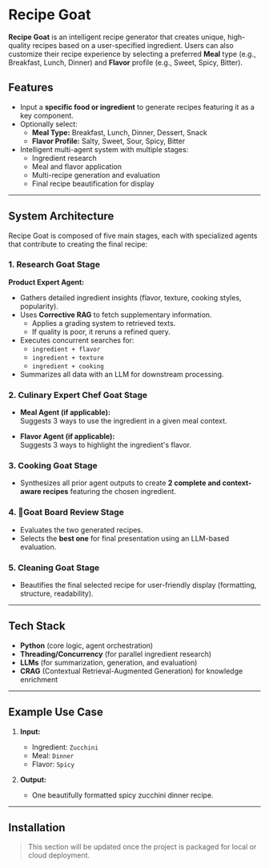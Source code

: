 # Recipe Goat

**Recipe Goat** is an intelligent recipe generator that creates unique, high-quality recipes based on a user-specified ingredient. Users can also customize their recipe experience by selecting a preferred **Meal** type (e.g., Breakfast, Lunch, Dinner) and **Flavor** profile (e.g., Sweet, Spicy, Bitter).

## Features

- Input a **specific food or ingredient** to generate recipes featuring it as a key component.
- Optionally select:
  - **Meal Type:** Breakfast, Lunch, Dinner, Dessert, Snack  
  - **Flavor Profile:** Salty, Sweet, Sour, Spicy, Bitter
- Intelligent multi-agent system with multiple stages:
  - Ingredient research
  - Meal and flavor application
  - Multi-recipe generation and evaluation
  - Final recipe beautification for display

---

## System Architecture

Recipe Goat is composed of five main stages, each with specialized agents that contribute to creating the final recipe:

### 1. Research Goat Stage

**Product Expert Agent:**
- Gathers detailed ingredient insights (flavor, texture, cooking styles, popularity).
- Uses **Corrective RAG** to fetch supplementary information.
  - Applies a grading system to retrieved texts.
  - If quality is poor, it reruns a refined query.
- Executes concurrent searches for:
  - `ingredient + flavor`
  - `ingredient + texture`
  - `ingredient + cooking`
- Summarizes all data with an LLM for downstream processing.

### 2. Culinary Expert Chef Goat Stage

- **Meal Agent (if applicable):**  
  Suggests 3 ways to use the ingredient in a given meal context.
  
- **Flavor Agent (if applicable):**  
  Suggests 3 ways to highlight the ingredient's flavor.

### 3. Cooking Goat Stage

- Synthesizes all prior agent outputs to create **2 complete and context-aware recipes** featuring the chosen ingredient.

### 4. 🧑Goat Board Review Stage

- Evaluates the two generated recipes.
- Selects the **best one** for final presentation using an LLM-based evaluation.

### 5. Cleaning Goat Stage

- Beautifies the final selected recipe for user-friendly display (formatting, structure, readability).

---

## Tech Stack

- **Python** (core logic, agent orchestration)
- **Threading/Concurrency** (for parallel ingredient research)
- **LLMs** (for summarization, generation, and evaluation)
- **CRAG** (Contextual Retrieval-Augmented Generation) for knowledge enrichment

---

## Example Use Case

1. **Input:**  
   - Ingredient: `Zucchini`  
   - Meal: `Dinner`  
   - Flavor: `Spicy`  

2. **Output:**  
   - One beautifully formatted spicy zucchini dinner recipe.

---

## Installation

> This section will be updated once the project is packaged for local or cloud deployment.